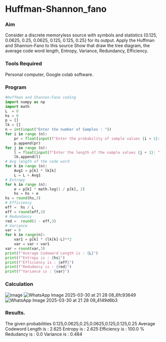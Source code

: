 # Huffman-Shannon_fano
### Aim
Consider a discrete memoryless source with symbols and statistics {0.125, 0.0625, 0.25, 0.0625, 0.125, 0.125, 0.25} for its output. 
Apply the Huffman and Shannon-Fano to this source Show that draw the tree diagram, the average code word length, Entropy, Variance, Redundancy, Efficiency.
### Tools Required
Personal computer,
Google colab software.
### Program
```python
#Huffman and Shannon-Fano coding
import numpy as np
import math 
L  = 0
hs = 0
p = []
lk = []
n = int(input("Enter the number of Samples : "))
for i in range (n): 
    pr = float(input(f"Enter the probability of sample values {i + 1}: "))  
    p.append(pr)
for j in range (n): 
    l = float(input(f"Enter the length of the sample values {j + 1}: "))  
    lk.append(l)
# Avg length of the code word
for k in range (n):
    Avg1 = p[k] * lk[k]
    L = L + Avg1
# Entropy
for k in range (n):
    e = p[k] * math.log(1 / p[k], 2)
    hs = hs + e
hs = round(hs,3)
# Efficiency
eff =  hs / L
eff = round(eff,3)
# Redundancy 
red =  round(1 - eff,3) 
# Variance
var = 0
for k in range(n):
    var1 = p[k] * (lk[k]-L)**2
    var = var + var1
var = round(var,3)
print(f"Average Codeword Length is : {L}")
print(f"Entropy is : {hs}")
print(f"Efficiency is : {eff}")
print(f"Redudancy is : {red}")
print(f"Variance is : {var}")
```

### Calculation
![image](https://github.com/user-attachments/assets/dc156e61-eceb-4a09-84a8-82fadd0f3df3)
![WhatsApp Image 2025-03-30 at 21 28 08_6fc93649](https://github.com/user-attachments/assets/87f8d62c-fb9d-4569-8591-9d2a209dfd3c)
![WhatsApp Image 2025-03-30 at 21 28 09_4149d6b3](https://github.com/user-attachments/assets/bc9b1a4e-0b1f-407e-9da3-bc1cf91b1b56)

### Results.
The given probabilities 0.125,0.0625,0.25,0.0625,0.125,0.125,0.25 Average Codeword Length is : 2.625 Entropy is : 2.625 Efficiency is : 100.0 % Redudancy is : 0.0 Variance is : 0.484
